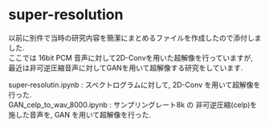 # super-resolution

以前に別件で当時の研究内容を簡潔にまとめるファイルを作成したので添付しました.\
ここでは 16bit PCM 音声に対して2D-Convを用いた超解像を行っていますが, 最近は非可逆圧縮音声に対してGANを用いて超解像する研究をしています.

super-resolutin.ipynb : スペクトログラムに対して, 2D-Conv を用いて超解像を行った.\
GAN_celp_to_wav_8000.ipynb : サンプリングレート8k の 非可逆圧縮(celp)を施した音声を, GAN を用いて超解像を行った.
